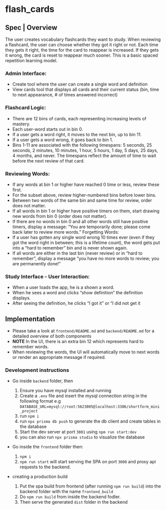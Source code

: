 # flash_cards

## Spec | Overview

The user creates vocabulary flashcards they want to study. When reviewing a flashcard, the user can choose whether they got it right or not. Each time they gets it right, the time for the card to reappear is increased. If they gets it wrong, the card is reset to reappear much sooner. This is a basic spaced repetition learning model.


### Admin Interface:

- Create tool where the user can create a single word and definition
- View cards tool that displays all cards and their current status (bin, time to next appearance, # of times answered incorrect)

### Flashcard Logic:

- There are 12 bins of cards, each representing increasing levels of mastery.
- Each user-word starts out in bin 0.
- If a user gets a word right, it moves to the next bin, up to bin 11.
- If a user gets a word wrong, it goes back to bin 1.
- Bins 1-11 are associated with the following timespans:  5 seconds, 25 seconds, 2 minutes, 10 minutes, 1 hour, 5 hours, 1 day, 5 days, 25 days, 4 months, and never. The timespans reflect the amount of time to wait before the next review of that card.

### Reviewing Words:
- If any words at bin 1 or higher have reached 0 time or less, review these first.
- For the subset above, review higher-numbered bins before lower bins.
- Between two words of the same bin and same time for review, order does not matter.
- If all words in bin 1 or higher have positive timers on them, start drawing new words from bin 0 (order does not matter).
- If there are no words in bin 0 and all other words still have positive timers, display a message: “You are temporarily done; please come back later to review more words.”
Forgetting Words:
- If a user has gotten any single word wrong 10 times ever (even if they got the word right in between; this is a lifetime count), the word gets put into a “hard to remember” bin and is never shown again.
- If all words are either in the last bin (never review) or in “hard to remember”, display a message “you have no more words to review; you are permanently done!”

### Study Interface - User Interaction:
- When a user loads the app, he is a shown a word.
- When he sees a word and clicks “show definition” the definition displays.
- After seeing the definition, he clicks “I got it” or “I did not get it



## Implementation
- Please take a look at `frontend/README.md` and `backend/README.md` for a detailed overview of both components
- **NOTE** In the UI, there is an extra bin 12 which represents hard to remember words.
- When reviewing the words, the UI will automatically move to next words or render an appropriate message if required.

### Development instructions

- Go inside `backend` folder, then
  1. Ensure you have mysql installed and running
  2. Create a `.env` file and insert the mysql connection string in the following format e.g `DATABASE_URL=mysql://root:5623005@localhost:3306/shortform_mini_project`
  3. run `npm i`
  4. run `npx prisma db push` to generate the db client and create tables in the database
  5. Start the dev server at port `3001` using `npm run start:dev`
  6. you can also run `npx prisma studio` to visualize the database

- Go inside the `frontend` folder then:
  1. `npm i`
  2. `npm run start` will start serving the SPA on port `3000` and proxy api requests to the backend.

- creating a production build
  1. Put the spa build from frontend (after running `npm run build`) into the backend folder with the name `frontend_build`
  2. Do `npm run build` from inside the backend fodler.
  3. Then serve the generated `dist` folder in the backend

